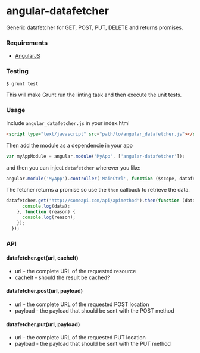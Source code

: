 angular-datafetcher
===========

Generic datafetcher for GET, POST, PUT, DELETE and returns promises.

### Requirements
- [AngularJS](http://angularjs.org/)

### Testing
`$ grunt test`

This will make Grunt run the linting task and then execute the unit tests.

### Usage
Include `angular_datafetcher.js` in your index.html

```html
<script type="text/javascript" src="path/to/angular_datafetcher.js"></script>
```

Then add the module as a dependencie in your app
```javascript
var myAppModule = angular.module('MyApp', ['angular-datafetcher']);
```

and then you can inject `datafetcher` wherever you like:
```javascript
angular.module('MyApp').controller('MainCtrl', function ($scope, datafetcher) { ... });
```

The fetcher returns a promise so use the `then` callback to retrieve the data.

```javascript
datafetcher.get('http://someapi.com/api/apimethod').then(function (data) {
      console.log(data);
    }, function (reason) {
      console.log(reason);
    });
  });
```

### API

#### datafetcher.get(url, cacheIt)
- url - the complete URL of the requested resource
- cacheIt - should the result be cached?

#### datafetcher.post(url, payload)
- url - the complete URL of the requested POST location
- payload - the payload that should be sent with the POST method

#### datafetcher.put(url, payload)
- url - the complete URL of the requested PUT location
- payload - the payload that should be sent with the PUT method



